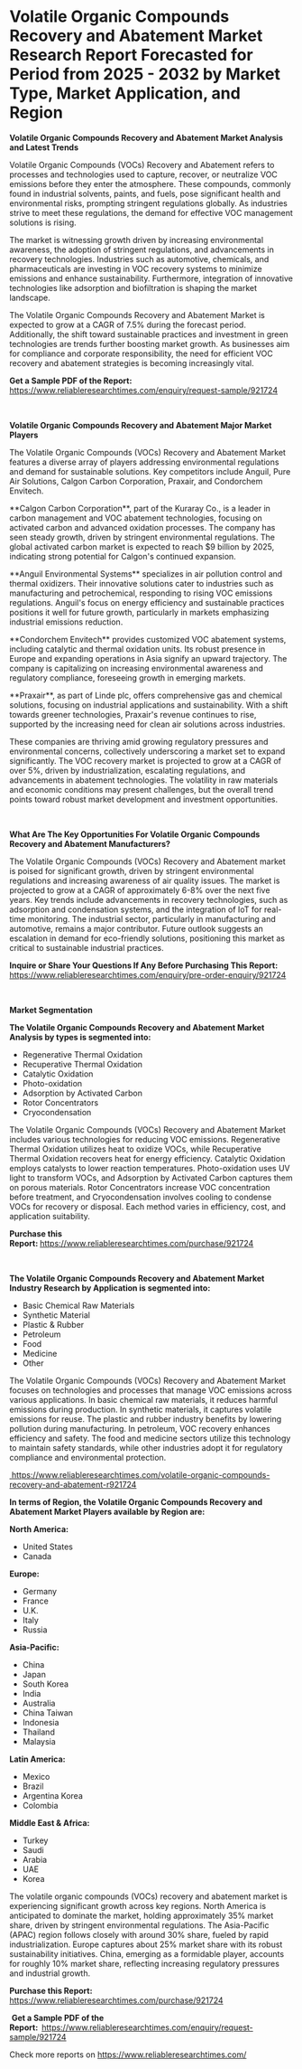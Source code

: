 <p><h1>Volatile Organic Compounds Recovery and Abatement Market Research Report Forecasted for Period from 2025 -  2032 by Market Type, Market Application, and Region</h1></p><p><strong>Volatile Organic Compounds Recovery and Abatement Market Analysis and Latest Trends</strong></p>
<p><p>Volatile Organic Compounds (VOCs) Recovery and Abatement refers to processes and technologies used to capture, recover, or neutralize VOC emissions before they enter the atmosphere. These compounds, commonly found in industrial solvents, paints, and fuels, pose significant health and environmental risks, prompting stringent regulations globally. As industries strive to meet these regulations, the demand for effective VOC management solutions is rising. </p><p>The market is witnessing growth driven by increasing environmental awareness, the adoption of stringent regulations, and advancements in recovery technologies. Industries such as automotive, chemicals, and pharmaceuticals are investing in VOC recovery systems to minimize emissions and enhance sustainability. Furthermore, integration of innovative technologies like adsorption and biofiltration is shaping the market landscape.</p><p>The Volatile Organic Compounds Recovery and Abatement Market is expected to grow at a CAGR of 7.5% during the forecast period. Additionally, the shift toward sustainable practices and investment in green technologies are trends further boosting market growth. As businesses aim for compliance and corporate responsibility, the need for efficient VOC recovery and abatement strategies is becoming increasingly vital.</p></p>
<p><strong>Get a Sample PDF of the Report:&nbsp;</strong> <a href="https://www.reliableresearchtimes.com/enquiry/request-sample/921724?utm_campaign=3209&utm_medium=2&utm_source=Github&utm_content=ia&utm_term=07032025&utm_id=volatile-organic-compounds-recovery-and-abatement">https://www.reliableresearchtimes.com/enquiry/request-sample/921724</a></p>
<p>&nbsp;</p>
<p><strong>Volatile Organic Compounds Recovery and Abatement Major Market Players</strong></p>
<p><p>The Volatile Organic Compounds (VOCs) Recovery and Abatement Market features a diverse array of players addressing environmental regulations and demand for sustainable solutions. Key competitors include Anguil, Pure Air Solutions, Calgon Carbon Corporation, Praxair, and Condorchem Envitech.</p><p>**Calgon Carbon Corporation**, part of the Kuraray Co., is a leader in carbon management and VOC abatement technologies, focusing on activated carbon and advanced oxidation processes. The company has seen steady growth, driven by stringent environmental regulations. The global activated carbon market is expected to reach $9 billion by 2025, indicating strong potential for Calgon's continued expansion.</p><p>**Anguil Environmental Systems** specializes in air pollution control and thermal oxidizers. Their innovative solutions cater to industries such as manufacturing and petrochemical, responding to rising VOC emissions regulations. Anguil's focus on energy efficiency and sustainable practices positions it well for future growth, particularly in markets emphasizing industrial emissions reduction.</p><p>**Condorchem Envitech** provides customized VOC abatement systems, including catalytic and thermal oxidation units. Its robust presence in Europe and expanding operations in Asia signify an upward trajectory. The company is capitalizing on increasing environmental awareness and regulatory compliance, foreseeing growth in emerging markets.</p><p>**Praxair**, as part of Linde plc, offers comprehensive gas and chemical solutions, focusing on industrial applications and sustainability. With a shift towards greener technologies, Praxair's revenue continues to rise, supported by the increasing need for clean air solutions across industries.</p><p>These companies are thriving amid growing regulatory pressures and environmental concerns, collectively underscoring a market set to expand significantly. The VOC recovery market is projected to grow at a CAGR of over 5%, driven by industrialization, escalating regulations, and advancements in abatement technologies. The volatility in raw materials and economic conditions may present challenges, but the overall trend points toward robust market development and investment opportunities.</p></p>
<p>&nbsp;</p>
<p><strong>What Are The Key Opportunities For Volatile Organic Compounds Recovery and Abatement Manufacturers?</strong></p>
<p><p>The Volatile Organic Compounds (VOCs) Recovery and Abatement market is poised for significant growth, driven by stringent environmental regulations and increasing awareness of air quality issues. The market is projected to grow at a CAGR of approximately 6-8% over the next five years. Key trends include advancements in recovery technologies, such as adsorption and condensation systems, and the integration of IoT for real-time monitoring. The industrial sector, particularly in manufacturing and automotive, remains a major contributor. Future outlook suggests an escalation in demand for eco-friendly solutions, positioning this market as critical to sustainable industrial practices.</p></p>
<p><strong>Inquire or Share Your Questions If Any Before Purchasing This Report:</strong> <a href="https://www.reliableresearchtimes.com/enquiry/pre-order-enquiry/921724?utm_campaign=3209&utm_medium=2&utm_source=Github&utm_content=ia&utm_term=07032025&utm_id=volatile-organic-compounds-recovery-and-abatement">https://www.reliableresearchtimes.com/enquiry/pre-order-enquiry/921724</a></p>
<p>&nbsp;</p>
<p><strong>Market Segmentation</strong></p>
<p><strong>The Volatile Organic Compounds Recovery and Abatement Market Analysis by types is segmented into:</strong></p>
<p><ul><li>Regenerative Thermal Oxidation</li><li>Recuperative Thermal Oxidation</li><li>Catalytic Oxidation</li><li>Photo-oxidation</li><li>Adsorption by Activated Carbon</li><li>Rotor Concentrators</li><li>Cryocondensation</li></ul></p>
<p><p>The Volatile Organic Compounds (VOCs) Recovery and Abatement Market includes various technologies for reducing VOC emissions. Regenerative Thermal Oxidation utilizes heat to oxidize VOCs, while Recuperative Thermal Oxidation recovers heat for energy efficiency. Catalytic Oxidation employs catalysts to lower reaction temperatures. Photo-oxidation uses UV light to transform VOCs, and Adsorption by Activated Carbon captures them on porous materials. Rotor Concentrators increase VOC concentration before treatment, and Cryocondensation involves cooling to condense VOCs for recovery or disposal. Each method varies in efficiency, cost, and application suitability.</p></p>
<p><strong>Purchase this Report:&nbsp;</strong><a href="https://www.reliableresearchtimes.com/purchase/921724?utm_campaign=3209&utm_medium=2&utm_source=Github&utm_content=ia&utm_term=07032025&utm_id=volatile-organic-compounds-recovery-and-abatement">https://www.reliableresearchtimes.com/purchase/921724</a></p>
<p>&nbsp;</p>
<p><strong>The Volatile Organic Compounds Recovery and Abatement Market Industry Research by Application is segmented into:</strong></p>
<p><ul><li>Basic Chemical Raw Materials</li><li>Synthetic Material</li><li>Plastic & Rubber</li><li>Petroleum</li><li>Food</li><li>Medicine</li><li>Other</li></ul></p>
<p><p>The Volatile Organic Compounds (VOCs) Recovery and Abatement Market focuses on technologies and processes that manage VOC emissions across various applications. In basic chemical raw materials, it reduces harmful emissions during production. In synthetic materials, it captures volatile emissions for reuse. The plastic and rubber industry benefits by lowering pollution during manufacturing. In petroleum, VOC recovery enhances efficiency and safety. The food and medicine sectors utilize this technology to maintain safety standards, while other industries adopt it for regulatory compliance and environmental protection.</p></p>
<p><a href="https://www.reliableresearchtimes.com/volatile-organic-compounds-recovery-and-abatement-r921724?utm_campaign=3209&utm_medium=2&utm_source=Github&utm_content=ia&utm_term=07032025&utm_id=volatile-organic-compounds-recovery-and-abatement">&nbsp;https://www.reliableresearchtimes.com/volatile-organic-compounds-recovery-and-abatement-r921724</a></p>
<p><strong>In terms of Region, the Volatile Organic Compounds Recovery and Abatement Market Players available by Region are:</strong></p>
<p>
    <p> <strong> North America: </strong>
        <ul>
            <li>United States</li>
            <li>Canada</li>
        </ul>
        </p> 
    <p> <strong> Europe: </strong>
        <ul>
            <li>Germany</li>
            <li>France</li>
            <li>U.K.</li>
            <li>Italy</li>
            <li>Russia</li>
        </ul>
        </p> 
    <p> <strong> Asia-Pacific: </strong>
        <ul>
            <li>China</li>
            <li>Japan</li>
            <li>South Korea</li>
            <li>India</li>
            <li>Australia</li>
            <li>China Taiwan</li>
            <li>Indonesia</li>
            <li>Thailand</li>
            <li>Malaysia</li>
        </ul>
        </p> 
    <p> <strong> Latin America: </strong>
        <ul>
            <li>Mexico</li>
            <li>Brazil</li>
            <li>Argentina Korea</li>
            <li>Colombia</li>
        </ul>
        </p> 
    <p> <strong> Middle East & Africa: </strong>
        <ul>
            <li>Turkey</li>
            <li>Saudi</li>
            <li>Arabia</li>
            <li>UAE</li>
            <li>Korea</li>
        </ul>
    </p>
    </p>
<p><p>The volatile organic compounds (VOCs) recovery and abatement market is experiencing significant growth across key regions. North America is anticipated to dominate the market, holding approximately 35% market share, driven by stringent environmental regulations. The Asia-Pacific (APAC) region follows closely with around 30% share, fueled by rapid industrialization. Europe captures about 25% market share with its robust sustainability initiatives. China, emerging as a formidable player, accounts for roughly 10% market share, reflecting increasing regulatory pressures and industrial growth.</p></p>
<p><strong>Purchase this Report: </strong><a href="https://www.reliableresearchtimes.com/purchase/921724?utm_campaign=3209&utm_medium=2&utm_source=Github&utm_content=ia&utm_term=07032025&utm_id=volatile-organic-compounds-recovery-and-abatement">https://www.reliableresearchtimes.com/purchase/921724</a></p>
<p>&nbsp;<strong>Get a Sample PDF of the Report:&nbsp;&nbsp;</strong><a href="https://www.reliableresearchtimes.com/enquiry/request-sample/921724?utm_campaign=3209&utm_medium=2&utm_source=Github&utm_content=ia&utm_term=07032025&utm_id=volatile-organic-compounds-recovery-and-abatement">https://www.reliableresearchtimes.com/enquiry/request-sample/921724</a></p>
<p><strong></strong></p>
<p>Check more reports on <a href="https://www.reliableresearchtimes.com/?utm_campaign=3209&utm_medium=2&utm_source=Github&utm_content=ia&utm_term=07032025&utm_id=volatile-organic-compounds-recovery-and-abatement">https://www.reliableresearchtimes.com/</a></p>